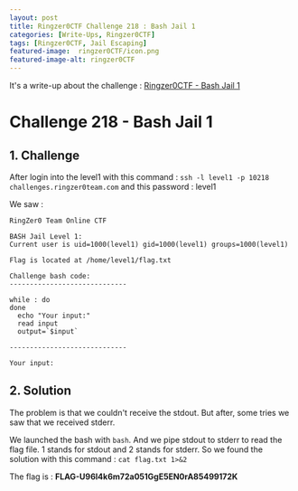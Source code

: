 ```yaml
---
layout: post
title: Ringzer0CTF Challenge 218 : Bash Jail 1
categories: [Write-Ups, Ringzer0CTF]
tags: [Ringzer0CTF, Jail Escaping]
featured-image:  ringzer0CTF/icon.png
featured-image-alt: ringzer0CTF
---
```


It's a write-up about the challenge : [Ringzer0CTF - Bash Jail 1](https://ringzer0ctf.com/challenges/218)

# Challenge 218 - Bash Jail 1

## 1. Challenge

After login into the level1 with this command : 
`ssh -l level1 -p 10218 challenges.ringzer0team.com`
and this password : level1

We saw : 

```
RingZer0 Team Online CTF

BASH Jail Level 1:
Current user is uid=1000(level1) gid=1000(level1) groups=1000(level1)

Flag is located at /home/level1/flag.txt

Challenge bash code:
-----------------------------

while : do
done
  echo "Your input:" 
  read input 
  output=`$input`

-----------------------------

Your input:
```

## 2. Solution

The problem is that we couldn't receive the stdout. 
But after, some tries we saw that we received stderr.

We launched the bash with `bash`. 
And we pipe stdout to stderr to read the flag file. 
1 stands for stdout and 2 stands for stderr. 
So we found the solution with this command : `cat flag.txt 1>&2`

The flag is : **FLAG-U96l4k6m72a051GgE5EN0rA85499172K**
